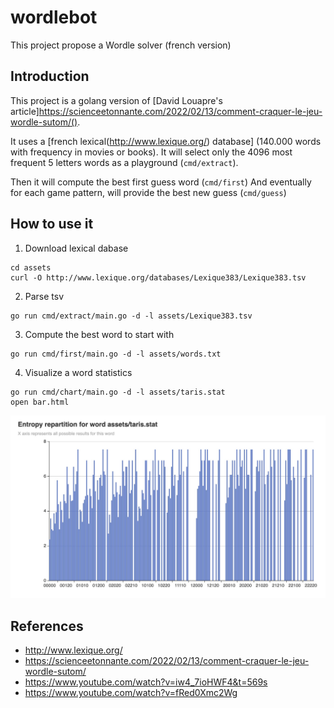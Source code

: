 # wordlebot
This project propose a Wordle solver (french version)

## Introduction

This project is a golang version of [David Louapre's article]https://scienceetonnante.com/2022/02/13/comment-craquer-le-jeu-wordle-sutom/().

It uses a [french lexical(http://www.lexique.org/) database] (140.000 words with frequency in movies or books).
It will select only the 4096 most frequent 5 letters words as a playground (`cmd/extract`).

Then it will compute the best first guess word (`cmd/first`)
And eventually for each game pattern, will provide the best new guess (`cmd/guess`)


## How to use it

1. Download lexical dabase
```
cd assets
curl -O http://www.lexique.org/databases/Lexique383/Lexique383.tsv
```

2. Parse tsv
```
go run cmd/extract/main.go -d -l assets/Lexique383.tsv
```

3. Compute the best word to start with
```
go run cmd/first/main.go -d -l assets/words.txt
```

4. Visualize a word statistics
```
go run cmd/chart/main.go -d -l assets/taris.stat
open bar.html
```

![](stat.png)


## References

* http://www.lexique.org/
* https://scienceetonnante.com/2022/02/13/comment-craquer-le-jeu-wordle-sutom/
* https://www.youtube.com/watch?v=iw4_7ioHWF4&t=569s
* https://www.youtube.com/watch?v=fRed0Xmc2Wg